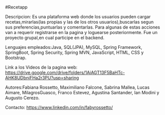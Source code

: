 #Recetapp

Descripcion: Es una plataforma web donde los usuarios pueden cargar recetas,mirarlas(las propias y las de los otros usuarios),buscarlas segun sus preferencias,puntuarlas 
y comentarlas.
Para algunas de estas acciones van a requerir registrarse en la pagina y loguearse posteriormente.
Fue un proyecto grupal,en cual participe en el backend.

Lenguajes empleados:Java, SQL(JPA), MySQL, Spring Framework, SpringBoot, Spring Security, Spring MVN, JavaScript, HTML, CSS y Bootstrap.

Link a los Videos de la pagina web: https://drive.google.com/drive/folders/1AiAGT13F5BaHTc-AHK8UDbnjFHa2r3PU?usp=sharing

Autores:Fabiana Rossetto, Maximiliano Falcone, Sabrina Mallea, Lucas Aimare, MilagrosGuasco, Franco Estevez, Agustina Santander, Ian Modini y Augusto Cerezo.

Contacto: https://www.linkedin.com/in/fabyrossetto/
